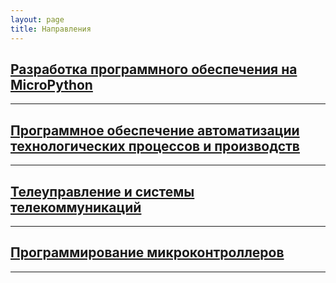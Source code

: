 ```yaml
---
layout: page
title: Направления
---
```


## [Разработка программного обеспечения на MicroPython]({{site.baseurl}}/micropython/)

***

## [Программное обеспечение автоматизации технологических процессов и производств]({{site.baseurl}}/atpp_programming/)

***

## [Телеуправление и системы телекоммуникаций]({{site.baseurl}}/telecommunication/)

***

## [Программирование микроконтроллеров]({{site.baseurl}}/mcu_programming/)

***
